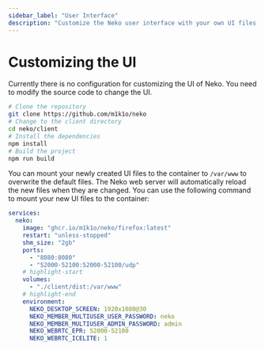 ```yaml
---
sidebar_label: "User Interface"
description: "Customize the Neko user interface with your own UI files."
---
```


# Customizing the UI

Currently there is no configuration for customizing the UI of Neko. You need to modify the source code to change the UI.

```bash
# Clone the repository
git clone https://github.com/m1k1o/neko
# Change to the client directory
cd neko/client
# Install the dependencies
npm install
# Build the project
npm run build
```

You can mount your newly created UI files to the container to `/var/www` to overwrite the default files. The Neko web server will automatically reload the new files when they are changed. You can use the following command to mount your new UI files to the container:

```yaml title="docker-compose.yaml"
services:
  neko:
    image: "ghcr.io/m1k1o/neko/firefox:latest"
    restart: "unless-stopped"
    shm_size: "2gb"
    ports:
      - "8080:8080"
      - "52000-52100:52000-52100/udp"
    # highlight-start
    volumes:
      - "./client/dist:/var/www"
    # highlight-end
    environment:
      NEKO_DESKTOP_SCREEN: 1920x1080@30
      NEKO_MEMBER_MULTIUSER_USER_PASSWORD: neko
      NEKO_MEMBER_MULTIUSER_ADMIN_PASSWORD: admin
      NEKO_WEBRTC_EPR: 52000-52100
      NEKO_WEBRTC_ICELITE: 1
```
